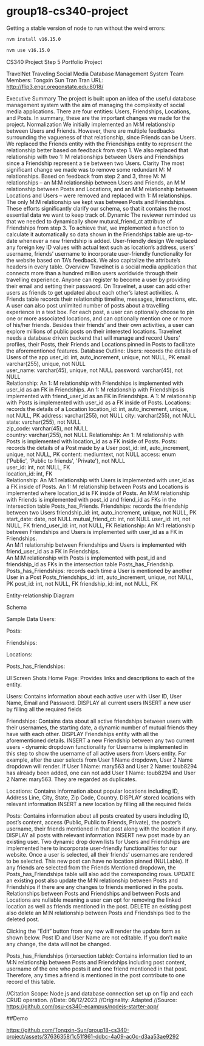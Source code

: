 # group18-cs340-project
Getting a stable version of node to run without the weird errors:
```bash
nvm install v16.15.0

nvm use v16.15.0
```
CS340 Project Step 5 Portfolio Project


TravelNet 
Traveling Social Media 
Database Management System
Team Members: 
Tongxin Sun        Tran Tran
URL: http://flip3.engr.oregonstate.edu:8018/ 


Executive Summary
The project is built upon an idea of the useful database management system with the aim of managing the complexity of social media applications. There are four entities: Users, Friendships, Locations, and Posts. In summary, these are the important changes we made for the project. 
Normalization
We initially implemented an M:M relationship between Users and Friends. However, there are multiple feedbacks surrounding the vagueness of that relationship, since Friends can be Users. We replaced the Friends entity with the Friendships entity to represent the relationship better based on feedback from step 1. We also replaced that relationship with two 1: M relationships between Users and Friendships since a Friendship represent a tie between two Users.
Clarity
The most significant change we made was to remove some redundant M: M relationships. Based on feedback from step 2 and 3, three M: M relationships – an M:M relationship between Users and Friends, an M:M relationship between Posts and Locations, and an M:M relationship between Locations and Users – were removed and replaced with 1: M relationships. The only M:M relationship we kept was between Posts and Friendships. These efforts significantly clarify our schema, so that it contains the most essential data we want to keep track of. 
Dynamic
The reviewer reminded us that we needed to dynamically show mutural_friend_ct attribute of Friendships from step 3. To achieve that, we implemented a function to calculate it automatically so data shown in the Friendships table are up-to-date whenever a new friendship is added. 
User-friendly design
We replaced any foreign key ID values with actual text such as location’s address, users’ username, friends’ username to incorporate user-friendly functionality for the website based on TA’s feedback. We also capitalize the attribute’s headers in every table.
Overview
Travelnet is a social media application that connects more than a hundred million users worldwide through their travelling experience. Anyone can register to become a user by providing their email and setting their password. On Travelnet, a user can add other users as friends to get updated about each other’s latest activities. A Friends table records their relationship timeline, messages, interactions, etc. A user can also post unlimited number of posts about a travelling experience in a text box. For each post, a user can optionally choose to pin one or more associated locations, and can optionally mention one or more of his/her friends. Besides their friends’ and their own activities, a user can explore millions of public posts on their interested locations. Travelnet needs a database driven backend that will manage and record Users’ profiles, their Posts, their Friends and Locations pinned in Posts to facilitate the aforementioned features.
Database Outline:
Users: records the details of Users of the app
user_id: int, auto_increment, unique, not NULL, PK
email: varchar(255), unique, not NULL  
user_name: varchar(45), unique, not NULL
password: varchar(45), not NULL         
Relationship: 
An 1: M relationship with Friendships is implemented with user_id as an FK in Friendships.
An 1: M relationship with Friendships is implemented with friend_user_id as an FK in Friendships.
A 1: M relationship with Posts is implemented with user_id as a FK inside of Posts.
Locations: records the details of a Location
location_id: int, auto_increment, unique, not NULL, PK
address: varchar(255), not NULL
city: varchar(255), not NULL
state: varchar(255), not NULL         
zip_code: varchar(45), not NULL  
country: varchar(255), not NULL
Relationship: 
An 1: M relationship with Posts is implemented with location_id as a FK inside of Posts.
Posts: records the details of a Post made by a User
post_id: int, auto_increment, unique, not NULL, PK
content: mediumtext, not NULL 
access: enum ('Public', 'Public to friends', 'Private'), not NULL    
user_id: int, not NULL, FK   
location_id: int, FK    
Relationship: 
An M:1 relationship with Users is implemented with user_id as a FK inside of Posts. 
An 1: M relationship between Posts and Locations is implemented where location_id is FK inside of Posts.
An M:M relationship with Friends is implemented with post_id and friend_id as FKs in the intersection table Posts_has_Friends.
Friendships: records the friendship between two Users
friendship_id: int, auto_increment, unique, not NULL, PK
start_date: date, not NULL
mutual_friend_ct: int, not NULL
user_id: int, not NULL, FK
friend_user_id: int, not NULL, FK
Relationship: 
An M:1 relationship between Friendships and Users is implemented with user_id as a FK in Friendships.   
An M:1 relationship between Friendships and Users is implemented with friend_user_id as a FK in Friendships.  
An M:M relationship with Posts is implemented with post_id and friendship_id as FKs in the intersection table Posts_has_Friendship.            
Posts_has_Friendships: records each time a User is mentioned by another User in a Post
Posts_friendships_id: int, auto_increment, unique, not NULL, PK
post_id: int, not NULL, FK
friendship_id: int, not NULL, FK


Entity-relationship Diagram










Schema














Sample Data
Users:

Posts:

Friendships:

Locations:

Posts_has_Friendships:


UI Screen Shots
Home Page: Provides links and descriptions to each of the entity.







Users: Contains information about each active user with User ID, User Name, Email and Password.
DISPLAY all current users 
INSERT a new user by filling all the required fields

Friendships: Contains data about all active friendships between users with their usernames, the starting date, a dynamic number of mutual friends they have with each other.
DISPLAY Friendships entity with all the aforementioned details.
INSERT a new Friendship between any two current users - dynamic dropdown functionality for Username is implemented in this step to show the username of all active users from Users entity. For example, after the user selects from User 1 Name dropdown, User 2 Name dropdown will render. If User 1 Name: mary563 and User 2 Name: toub8294 has already been added, one can not add User 1 Name: toub8294 and User 2 Name: mary563. They are regarded as duplicates. 





Locations: Contains information about popular locations including ID, Address Line, City, State, Zip Code, Country.
DISPLAY stored locations with relevant information
INSERT a new location by filling all the required fields



Posts: Contains information about all posts created by users including ID, post’s content, access (Public, Public to Friends, Private), the poster’s username, their friends mentioned in that post along with the location if any.
DISPLAY all posts with relevant information
INSERT new post made by an existing user. Two dynamic drop down lists for Users and Friendships are implemented here to incorporate user-friendly functionalities for our website. Once a user is selected, all their friends’ usernames are rendered to be selected. This new post can have no location pinned (NULLable). If any friends are selected from the Friends Mentioned dropdown, the Posts_has_Friendships table will also add the corresponding rows. 
UPDATE an existing post also update the M:N relationship between Posts and Friendships if there are any changes to friends mentioned in the posts. Relationships between Posts and Friendships and between Posts and Locations are nullable meaning a user can opt for removing the linked location as well as friends mentioned in the post.
DELETE an existing post also delete an M:N relationship between Posts and Friendships tied to the deleted post. 

Clicking the “Edit” button from any row will render the update form as shown below. Post ID and User Name are not editable. If you don’t make any change, the data will not be changed. 

Posts_has_Friendships (intersection table): Contains information tied to an M:N relationship between Posts and Friendships including post content, username of the one who posts it and one friend mentioned in that post. Therefore, any times a friend is mentioned in the post contribute to one record of this table. 



//Citation Scope: Node.js and database connection set up on flip and each CRUD operation. 
//Date: 08/12/2023
//Originality: Adapted
//Source: https://github.com/osu-cs340-ecampus/nodejs-starter-app/ 

##Demo



https://github.com/Tongxin-Sun/group18-cs340-project/assets/37636358/1c51f861-ddbc-4a09-ac0c-d3aa53ae9292




